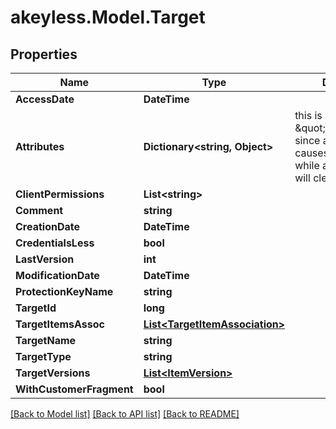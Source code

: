 # akeyless.Model.Target

## Properties

Name | Type | Description | Notes
------------ | ------------- | ------------- | -------------
**AccessDate** | **DateTime** |  | [optional] 
**Attributes** | **Dictionary&lt;string, Object&gt;** | this is not \&quot;omitempty\&quot; since an empty value causes no update while an empty map will clear the attributes | [optional] 
**ClientPermissions** | **List&lt;string&gt;** |  | [optional] 
**Comment** | **string** |  | [optional] 
**CreationDate** | **DateTime** |  | [optional] 
**CredentialsLess** | **bool** |  | [optional] 
**LastVersion** | **int** |  | [optional] 
**ModificationDate** | **DateTime** |  | [optional] 
**ProtectionKeyName** | **string** |  | [optional] 
**TargetId** | **long** |  | [optional] 
**TargetItemsAssoc** | [**List&lt;TargetItemAssociation&gt;**](TargetItemAssociation.md) |  | [optional] 
**TargetName** | **string** |  | [optional] 
**TargetType** | **string** |  | [optional] 
**TargetVersions** | [**List&lt;ItemVersion&gt;**](ItemVersion.md) |  | [optional] 
**WithCustomerFragment** | **bool** |  | [optional] 

[[Back to Model list]](../README.md#documentation-for-models) [[Back to API list]](../README.md#documentation-for-api-endpoints) [[Back to README]](../README.md)

